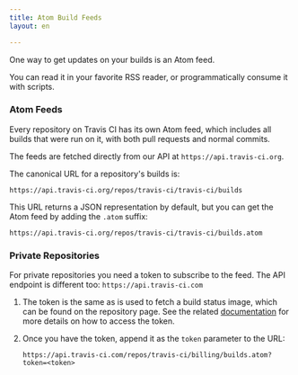 ```yaml
---
title: Atom Build Feeds
layout: en

---
```


One way to get updates on your builds is an Atom feed.

You can read it in your favorite RSS reader, or programmatically consume it
with scripts.

### Atom Feeds

Every repository on Travis CI has its own Atom feed, which includes all builds that were run on it, with both pull requests and normal commits.

The feeds are fetched directly from our API at `https://api.travis-ci.org`.

The canonical URL for a repository's builds is:

```
https://api.travis-ci.org/repos/travis-ci/travis-ci/builds
```

This URL returns a JSON representation by default, but you can get the Atom feed by adding the `.atom` suffix:

```
https://api.travis-ci.org/repos/travis-ci/travis-ci/builds.atom
```

### Private Repositories

For private repositories you need a token to subscribe to
the feed. The API endpoint is different too: `https://api.travis-ci.com`

1. The token is the same as is used to fetch a build status image, which can be
   found on the repository page. See the related
   [documentation](/user/cc-menu/#using-the-cc-feed-with-repositories)
   for more details on how to access the token.

2. Once you have the token, append it as the `token` parameter to the URL:

   ```
   https://api.travis-ci.com/repos/travis-ci/billing/builds.atom?token=<token>
   ```
